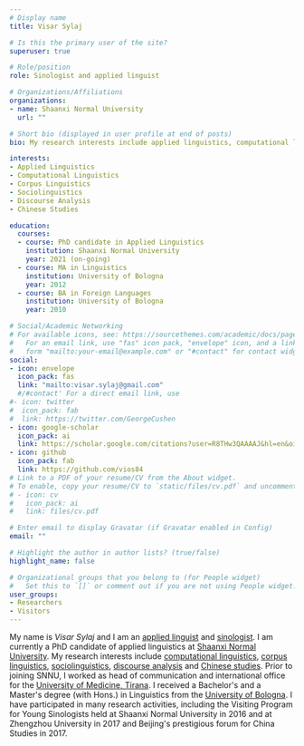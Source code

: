 ```yaml
---
# Display name
title: Visar Sylaj

# Is this the primary user of the site?
superuser: true

# Role/position
role: Sinologist and applied linguist

# Organizations/Affiliations
organizations:
- name: Shaanxi Normal University
  url: ""

# Short bio (displayed in user profile at end of posts)
bio: My research interests include applied linguistics, computational linguistics and corpus linguistics.

interests:
- Applied Linguistics
- Computational Linguistics
- Corpus Linguistics
- Sociolinguistics
- Discourse Analysis
- Chinese Studies

education:
  courses:
  - course: PhD candidate in Applied Linguistics
    institution: Shaanxi Normal University
    year: 2021 (on-going)
  - course: MA in Linguistics
    institution: University of Bologna
    year: 2012
  - course: BA in Foreign Languages
    institution: University of Bologna
    year: 2010

# Social/Academic Networking
# For available icons, see: https://sourcethemes.com/academic/docs/page-builder/#icons
#   For an email link, use "fas" icon pack, "envelope" icon, and a link in the
#   form "mailto:your-email@example.com" or "#contact" for contact widget.
social:
- icon: envelope
  icon_pack: fas
  link: "mailto:visar.sylaj@gmail.com"
  #/#contact' For a direct email link, use
#- icon: twitter
#  icon_pack: fab
#  link: https://twitter.com/GeorgeCushen
- icon: google-scholar
  icon_pack: ai
  link: https://scholar.google.com/citations?user=R8THw3QAAAAJ&hl=en&oi=sra
- icon: github
  icon_pack: fab
  link: https://github.com/vios84
# Link to a PDF of your resume/CV from the About widget.
# To enable, copy your resume/CV to `static/files/cv.pdf` and uncomment the lines below.
# - icon: cv
#   icon_pack: ai
#   link: files/cv.pdf

# Enter email to display Gravatar (if Gravatar enabled in Config)
email: ""

# Highlight the author in author lists? (true/false)
highlight_name: false

# Organizational groups that you belong to (for People widget)
#   Set this to `[]` or comment out if you are not using People widget.
user_groups:
- Researchers
- Visitors
---
```


My name is *Visar Sylaj* and I am an <a href="https://en.wikipedia.org/wiki/Applied_linguistics" target="_blank">applied linguist</a> and <a href="https://en.wikipedia.org/wiki/Sinology" target="_blank">sinologist</a>. I am currently a PhD candidate of applied linguistics at <a href="http://english.snnu.edu.cn" target="_blank">Shaanxi Normal University</a>. My research interests include <a href="https://en.wikipedia.org/wiki/Computational_linguistics" target="_blank">computational linguistics</a>, <a href="https://en.wikipedia.org/wiki/Corpus_linguistics" target="_blank">corpus linguistics</a>, <a href="https://en.wikipedia.org/wiki/Sociolinguistics" target="_blank">sociolinguistics</a>, <a href="https://en.wikipedia.org/wiki/Discourse_analysis" target="_blank">discourse analysis</a> and <a href="https://en.wikipedia.org/wiki/Sinology" target="_blank">Chinese studies</a>. Prior to joining SNNU, I worked as head of communication and international office for the <a href="https://www.umed.edu.al" target="_blank">University of Medicine, Tirana</a>. I received a Bachelor's and a Master's degree (with Hons.) in Linguistics from the <a href="https://www.unibo.it" target="_blank">University of Bologna</a>. I have participated in many research activities, including the Visiting Program for Young Sinologists held at Shaanxi Normal University in 2016 and at Zhengzhou University in 2017 and Beijing's prestigious forum for China Studies in 2017. 
